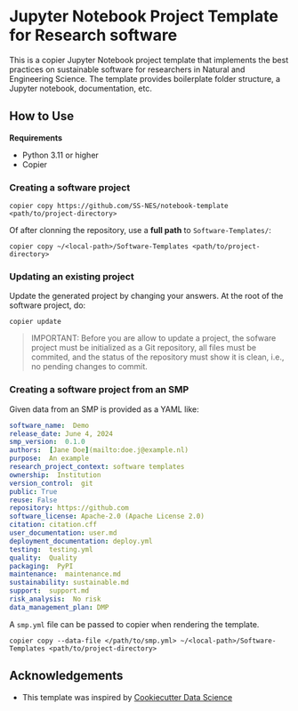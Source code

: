 # Jupyter Notebook Project Template for Research software

This is a copier Jupyter Notebook project template that implements the best practices on sustainable software for researchers in Natural and Engineering Science. The template provides boilerplate folder structure, a Jupyter notebook, documentation, etc.

## How to Use

**Requirements**

- Python 3.11 or higher
- Copier

### Creating a software project

```shell
copier copy https://github.com/SS-NES/notebook-template <path/to/project-directory>
```
Of after clonning the repository, use a **full path** to `Software-Templates/`:

```shell
copier copy ~/<local-path>/Software-Templates <path/to/project-directory>
```

### Updating an existing project

Update the generated project by changing your answers. At the root of the software project, do:

```shell
copier update
```
> IMPORTANT: Before you are allow to update a project, the sofware project must be initialized as a Git repository, all files must be commited, and the status of the repository must show it is clean, i.e., no pending changes to commit.

### Creating a software project from an SMP

Given data from an SMP is provided as a YAML like:

```yml
software_name:  Demo
release_date: June 4, 2024
smp_version:  0.1.0
authors:  [Jane Doe](mailto:doe.j@example.nl)
purpose:  An example
research_project_context: software templates
ownership:  Institution
version_control:  git
public: True
reuse: False
repository: https://github.com
software_license: Apache-2.0 (Apache License 2.0)
citation: citation.cff
user_documentation: user.md
deployment_documentation: deploy.yml
testing:  testing.yml
quality:  Quality
packaging:  PyPI
maintenance:  maintenance.md
sustainability: sustainable.md
support:  support.md
risk_analysis:  No risk
data_management_plan: DMP
```

A  `smp.yml` file can be passed to copier when rendering the template.

```shell
copier copy --data-file </path/to/smp.yml> ~/<local-path>/Software-Templates <path/to/project-directory>
```

## Acknowledgements

- This template was inspired by [Cookiecutter Data Science](https://cookiecutter-data-science.drivendata.org)
